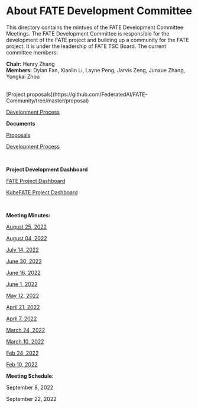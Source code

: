 # About FATE Development Committee

This directory contains the mintues of the FATE Development Committee Meetings. The FATE  Development Committee is responsible for the development of the FATE project and building up a community
for the FATE project. It is under the leadership of FATE TSC Board. The current committee members:

**Chair:** Henry Zhang  
**Members:** Dylan Fan, Xiaolin Li, Layne Peng, Jarvis Zeng, Junxue Zhang, Yongkai Zhou  

<BR>
[Project proposals](https://github.com/FederatedAI/FATE-Community/tree/master/proposal)

[Development Process](https://github.com/FederatedAI/FATE-Community/blob/master/FederatedAI_PROJECT_PROCESS_GUIDELINE.md)

 

**Documents**
  
[Proposals](https://github.com/FederatedAI/FATE-Community/tree/master/proposal)

[Development Process](https://github.com/FederatedAI/FATE-Community/blob/master/FederatedAI_PROJECT_PROCESS_GUIDELINE.md)


<BR>
  
**Project Development Dashboard**

[FATE Project Dashboard](https://github.com/orgs/FederatedAI/projects?type=beta)

[KubeFATE Project Dashboard](https://github.com/orgs/FederatedAI/projects/5/views/1)

<BR>
  
**Meeting Minutes:**

[August 25, 2022](FATEDevMeeting20220825.pdf) 

[August 04, 2022](FATEDevMeeting20220804.pdf) 

[July 14, 2022](FATEDevMeeting20220714.pdf) 
  
[June 30, 2022](FATEDevMeeting20220630.pdf)  

[June 16, 2022](FATEDevMeeting20220616.pdf) 
  
[June 1, 2022](FATEDevMeeting20220601.pdf)  

[May 12, 2022](FATEDevMeeting20220512.pdf)
  
[April 21, 2022](FATEDevMeeting20220421.pdf)

[April 7, 2022](FATEDevMeeting20220407.pdf)

[March 24, 2022](FATEDevMeeting20220324.pdf)

[March 10, 2022](FATEDevMeeting20220310.pdf)

[Feb 24, 2022](FATEDevMeeting20220224.pdf)

[Feb 10, 2022](FATEDevMeeting20220210.pdf)
  
**Meeting Schedule:**

September 8, 2022

September 22, 2022

 
